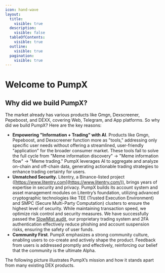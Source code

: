 ```yaml
---
icon: hand-wave
layout:
  title:
    visible: true
  description:
    visible: false
  tableOfContents:
    visible: true
  outline:
    visible: true
  pagination:
    visible: true
---
```


# Welcome to PumpX

## Why did we build PumpX?

The market already has various products like Gmgn, Dexscreener, Pepeboost, and DEXX, covering Web, Telegram, and App platforms. So why did we build PumpX? Here are the key reasons:

* **Empowering "Information + Trading" with AI**. Products like Gmgn, Pepeboost, and Dexscreener function more as "tools," addressing only specific user needs without offering a streamlined, user-friendly "application" for the broader consumer market. These tools fail to solve the full cycle from "Meme information discovery" → "Meme information flow" → "Meme trading." PumpX leverages AI to aggregate and analyze on-chain and off-chain data, generating actionable trading strategies to enhance trading certainty for users.
* **Unmatched Security.** Litentry, a Binance-listed project ([https://www.litentry.com](https://www.litentry.com/)), brings years of expertise in security and privacy. PumpX builds its account system and asset management modules on Litentry’s foundation, utilizing advanced cryptographic technologies like TEE (Trusted Execution Environment) and SMPC (Secure Multi-Party Computation) clusters to ensure the highest level of security. While maintaining transaction speed, we optimize risk control and security measures. We have successfully passed the [SlowMist audit](https://3820447269-files.gitbook.io/~/files/v0/b/gitbook-x-prod.appspot.com/o/spaces%2FTaG6KeHpkB3eqdZnqflw%2Fuploads%2FLXLjZIzX3Mt47MY1IJcv%2FPumpX-SlowMist%20Audit%20Report.pdf?alt=media\&token=e589f76a-ef9b-4eaa-a96c-50462f044ce4), our proprietary trading system and 2FA authentication effectively reduce phishing and account suspension risks, ensuring the safety of user funds.
* **Community First**. PumpX emphasizes a strong community culture, enabling users to co-create and actively shape the product. Feedback from users is addressed promptly and effectively, reinforcing our belief that the community is the ultimate Alpha.

The following picture illustrates PumpX’s mission and how it stands apart from many existing DEX products.

<figure><img src=".gitbook/assets/2-engpump.png" alt=""><figcaption></figcaption></figure>
